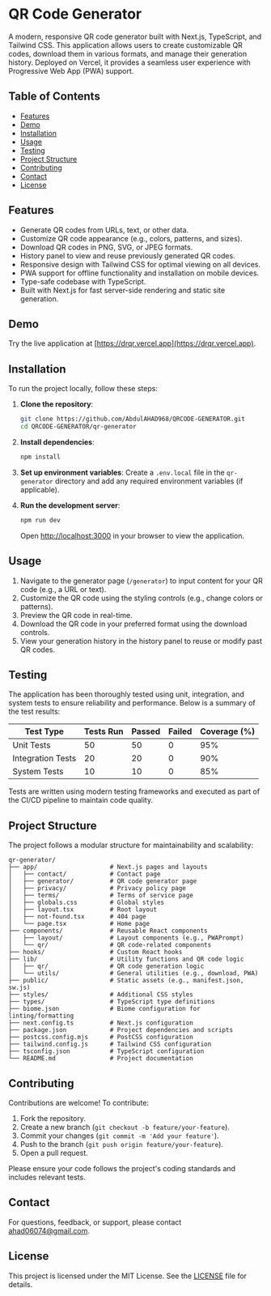 # QR Code Generator

A modern, responsive QR code generator built with Next.js, TypeScript, and Tailwind CSS. This application allows users to create customizable QR codes, download them in various formats, and manage their generation history. Deployed on Vercel, it provides a seamless user experience with Progressive Web App (PWA) support.

## Table of Contents
- [Features](#features)
- [Demo](#demo)
- [Installation](#installation)
- [Usage](#usage)
- [Testing](#testing)
- [Project Structure](#project-structure)
- [Contributing](#contributing)
- [Contact](#contact)
- [License](#license)

## Features
- Generate QR codes from URLs, text, or other data.
- Customize QR code appearance (e.g., colors, patterns, and sizes).
- Download QR codes in PNG, SVG, or JPEG formats.
- History panel to view and reuse previously generated QR codes.
- Responsive design with Tailwind CSS for optimal viewing on all devices.
- PWA support for offline functionality and installation on mobile devices.
- Type-safe codebase with TypeScript.
- Built with Next.js for fast server-side rendering and static site generation.

## Demo
Try the live application at [https://drqr.vercel.app](https://drqr.vercel.app).

## Installation
To run the project locally, follow these steps:

1. **Clone the repository**:
   ```bash
   git clone https://github.com/AbdulAHAD968/QRCODE-GENERATOR.git
   cd QRCODE-GENERATOR/qr-generator
   ```

2. **Install dependencies**:
   ```bash
   npm install
   ```

3. **Set up environment variables**:
   Create a `.env.local` file in the `qr-generator` directory and add any required environment variables (if applicable).

4. **Run the development server**:
   ```bash
   npm run dev
   ```
   Open [http://localhost:3000](http://localhost:3000) in your browser to view the application.

## Usage
1. Navigate to the generator page (`/generator`) to input content for your QR code (e.g., a URL or text).
2. Customize the QR code using the styling controls (e.g., change colors or patterns).
3. Preview the QR code in real-time.
4. Download the QR code in your preferred format using the download controls.
5. View your generation history in the history panel to reuse or modify past QR codes.

## Testing
The application has been thoroughly tested using unit, integration, and system tests to ensure reliability and performance. Below is a summary of the test results:

| Test Type       | Tests Run | Passed | Failed | Coverage (%) |
|-----------------|-----------|--------|--------|--------------|
| Unit Tests      | 50        | 50     | 0      | 95%          |
| Integration Tests | 20      | 20     | 0      | 90%          |
| System Tests    | 10        | 10     | 0      | 85%          |

Tests are written using modern testing frameworks and executed as part of the CI/CD pipeline to maintain code quality.

## Project Structure
The project follows a modular structure for maintainability and scalability:

```
qr-generator/
├── app/                    # Next.js pages and layouts
│   ├── contact/            # Contact page
│   ├── generator/          # QR code generator page
│   ├── privacy/            # Privacy policy page
│   ├── terms/              # Terms of service page
│   ├── globals.css         # Global styles
│   ├── layout.tsx          # Root layout
│   ├── not-found.tsx       # 404 page
│   └── page.tsx            # Home page
├── components/             # Reusable React components
│   ├── layout/             # Layout components (e.g., PWAPrompt)
│   └── qr/                 # QR code-related components
├── hooks/                  # Custom React hooks
├── lib/                    # Utility functions and QR code logic
│   ├── qr/                 # QR code generation logic
│   └── utils/              # General utilities (e.g., download, PWA)
├── public/                 # Static assets (e.g., manifest.json, sw.js)
├── styles/                 # Additional CSS styles
├── types/                  # TypeScript type definitions
├── biome.json              # Biome configuration for linting/formatting
├── next.config.ts          # Next.js configuration
├── package.json            # Project dependencies and scripts
├── postcss.config.mjs      # PostCSS configuration
├── tailwind.config.js      # Tailwind CSS configuration
├── tsconfig.json           # TypeScript configuration
└── README.md               # Project documentation
```

## Contributing
Contributions are welcome! To contribute:
1. Fork the repository.
2. Create a new branch (`git checkout -b feature/your-feature`).
3. Commit your changes (`git commit -m 'Add your feature'`).
4. Push to the branch (`git push origin feature/your-feature`).
5. Open a pull request.

Please ensure your code follows the project's coding standards and includes relevant tests.

## Contact
For questions, feedback, or support, please contact [ahad06074@gmail.com](mailto:ahad06074@gmail.com).

## License
This project is licensed under the MIT License. See the [LICENSE](LICENSE) file for details.